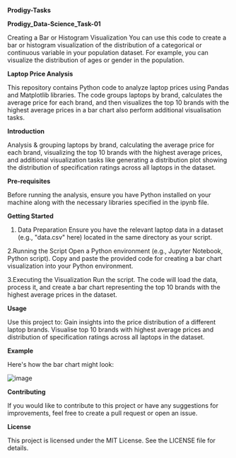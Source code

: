 **Prodigy-Tasks**


**Prodigy_Data-Science_Task-01**

Creating a Bar or Histogram Visualization You can use this code to create a bar or histogram visualization of the distribution of a categorical or continuous variable in your population dataset. For example, you can visualize the distribution of ages or gender in the population.

**Laptop Price Analysis**

This repository contains Python code to analyze laptop prices using Pandas and Matplotlib libraries. The code groups laptops by brand, calculates the average price for each brand, and then visualizes the top 10 brands with the highest average prices in a bar chart also perform additional visualisation tasks.

**Introduction**

Analysis & grouping laptops by brand, calculating the average price for each brand, visualizing the top 10 brands with the highest average prices, and additional visualization tasks like generating a distribution plot showing the distribution of specification ratings across all laptops in the dataset.

**Pre-requisites**

Before running the analysis, ensure you have Python installed on your machine along with the necessary libraries specified in the ipynb file.

**Getting Started**


1. Data Preparation
Ensure you have the relevant laptop data in a dataset (e.g., "data.csv" here) located in the same directory as your script.

2.Running the Script
Open a Python environment (e.g., Jupyter Notebook, Python script).
Copy and paste the provided code for creating a bar chart visualization into your Python environment.

3.Executing the Visualization
Run the script.
The code will load the data, process it, and create a bar chart representing the top 10 brands with the highest average prices in the dataset.

**Usage**

Use this project to:
Gain insights into the price distribution of a different laptop brands.
Visualise top 10 brands with highest average prices and distribution of specification ratings across all laptops in the dataset.

**Example**

Here's how the bar chart might look:

![image](https://github.com/vaibhavidani/Prodigy_DS_Task1/assets/153102271/9566a4b9-4e30-43bc-942a-10313c97b7e1)

**Contributing**

If you would like to contribute to this project or have any suggestions for improvements, feel free to create a pull request or open an issue.

**License**

This project is licensed under the MIT License. See the LICENSE file for details.

